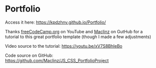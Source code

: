 # Portfolio

Access it here: https://kpdzhnv.github.io/Portfolio/ 

Thanks [freeCodeCamp.org](https://www.youtube.com/@freecodecamp) on YouTube and [Maclinz](https://github.com/Maclinz) on GutHub for a tutorial to this great portfolio template (though I made a few adjustments)

Video source to the tutorial: https://youtu.be/xV7S8BhIeBo

Code source on GitHub: https://github.com/Maclinz/JS_CSS_PortfolioProject

